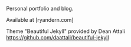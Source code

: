 Personal portfolio and blog.

Available at [ryandern.com]

Theme "Beautiful Jekyll" provided by Dean Attali https://github.com/daattali/beautiful-jekyll
